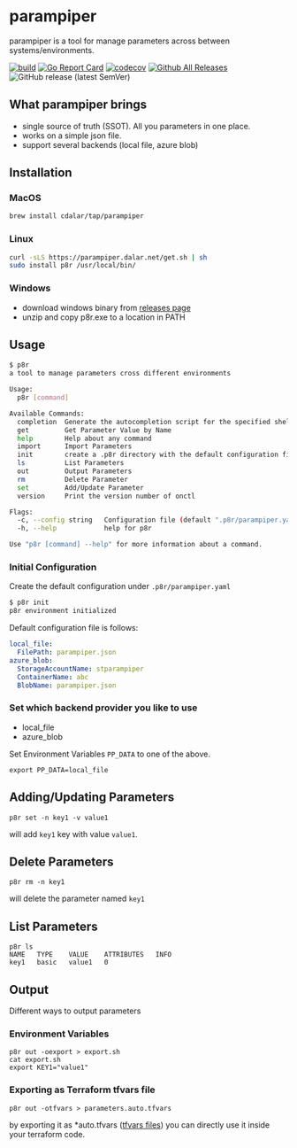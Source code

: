 # parampiper

parampiper is a tool for manage parameters across between systems/environments. 



[![build](https://github.com/cdalar/parampiper/actions/workflows/build.yml/badge.svg)](https://github.com/cdalar/parampiper/actions/workflows/build.yml)
[![Go Report Card](https://goreportcard.com/badge/github.com/cdalar/parampiper)](https://goreportcard.com/report/github.com/cdalar/parampiper)
[![codecov](https://codecov.io/gh/cdalar/parampiper/graph/badge.svg?token=7VU7H1II09)](https://codecov.io/gh/cdalar/parampiper)
[![Github All Releases](https://img.shields.io/github/downloads/cdalar/parampiper/total.svg)]()
![GitHub release (latest SemVer)](https://img.shields.io/github/v/release/cdalar/parampiper?sort=semver)
<!-- [![Known Vulnerabilities](https://snyk.io/test/github/cdalar/parampiper/main/badge.svg)](https://snyk.io/test/github/cdalar/parampiper/main) -->

## What parampiper brings 

- single source of truth (SSOT). All you parameters in one place.
- works on a simple json file. 
- support several backends (local file, azure blob)

## Installation

### MacOS

```zsh
brew install cdalar/tap/parampiper
```

### Linux

```bash
curl -sLS https://parampiper.dalar.net/get.sh | sh 
sudo install p8r /usr/local/bin/
```

### Windows 

- download windows binary from [releases page](https://github.com/cdalar/parampiper/releases)
- unzip and copy p8r.exe to a location in PATH


## Usage
```bash
$ p8r
a tool to manage parameters cross different environments

Usage:
  p8r [command]

Available Commands:
  completion  Generate the autocompletion script for the specified shell
  get         Get Parameter Value by Name
  help        Help about any command
  import      Import Parameters
  init        create a .p8r directory with the default configuration files
  ls          List Parameters
  out         Output Parameters
  rm          Delete Parameter
  set         Add/Update Parameter
  version     Print the version number of onctl

Flags:
  -c, --config string   Configuration file (default ".p8r/parampiper.yaml")
  -h, --help            help for p8r

Use "p8r [command] --help" for more information about a command.
```

### Initial Configuration

Create the default configuration under `.p8r/parampiper.yaml`
```bash
$ p8r init
p8r environment initialized
```
Default configuration file is follows:
```yaml
local_file:
  FilePath: parampiper.json
azure_blob:
  StorageAccountName: stparampiper
  ContainerName: abc
  BlobName: parampiper.json
```

### Set which backend provider you like to use

- local_file
- azure_blob

Set Environment Variables `PP_DATA` to one of the above.
```
export PP_DATA=local_file
```

## Adding/Updating Parameters 
```
p8r set -n key1 -v value1
```
will add `key1` key with value `value1`.


## Delete Parameters
```
p8r rm -n key1
```
will delete the parameter named `key1`

## List Parameters
```
p8r ls 
NAME   TYPE    VALUE    ATTRIBUTES   INFO
key1   basic   value1   0
```

## Output 
Different ways to output parameters

### Environment Variables
```
p8r out -oexport > export.sh
cat export.sh
export KEY1="value1"
```

### Exporting as Terraform tfvars file 
```
p8r out -otfvars > parameters.auto.tfvars
```
by exporting it as *auto.tfvars ([tfvars files](https://developer.hashicorp.com/terraform/language/values/variables#variable-definitions-tfvars-files)) you can directly use it inside your terraform code. 

